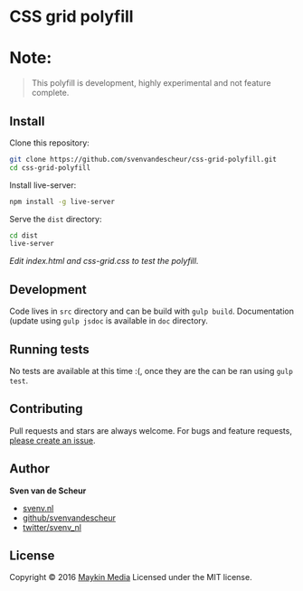 # CSS grid polyfill

# Note:

> This polyfill is development, highly experimental and not feature complete.

## Install

Clone this repository:
```sh
git clone https://github.com/svenvandescheur/css-grid-polyfill.git
cd css-grid-polyfill
```

Install live-server:
```sh
npm install -g live-server
```

Serve the `dist` directory:
```sh
cd dist
live-server
```

*Edit index.html and css-grid.css to test the polyfill.*


## Development

Code lives in `src` directory and can be build with `gulp build`. Documentation (update using `gulp jsdoc` is available in `doc` directory.


## Running tests

No tests are available at this time :(, once they are the can be ran using `gulp test`.

## Contributing

Pull requests and stars are always welcome. For bugs and feature requests, [please create an issue](https://github.com/maykinmedia/bem.js/issues).

## Author

**Sven van de Scheur**

* [svenv.nl](https://www.svenv.nl/)
* [github/svenvandescheur](https://github.com/svenvandescheur)
* [twitter/svenv_nl](https://twitter.com/svenv_nl)

## License

Copyright © 2016 [Maykin Media](https://www.svenv.nl/)
Licensed under the MIT license.
